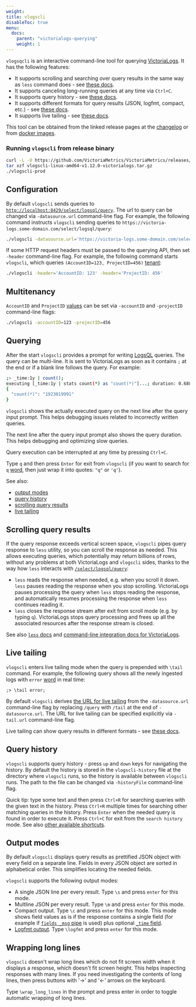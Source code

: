 ```yaml
---
weight:
title: vlogscli
disableToc: true
menu:
  docs:
    parent: "victorialogs-querying"
    weight: 1
---
```


`vlogsqcli` is an interactive command-line tool for querying [VictoriaLogs](https://docs.victoriametrics.com/victorialogs/).
It has the following features:

- It supports scrolling and searching over query results in the same way as `less` command does - see [these docs](#scrolling-query-results).
- It supports canceling long-running queries at any time via `Ctrl+C`.
- It supports query history - see [these docs](#query-history).
- It supports different formats for query results (JSON, logfmt, compact, etc.) - see [these docs](#output-modes).
- It supports live tailing - see [these docs](#live-tailing).

This tool can be obtained from the linked release pages at the [changelog](https://docs.victoriametrics.com/victorialogs/changelog/)
or from [docker images](https://hub.docker.com/r/victoriametrics/vlogscli/tags).

### Running `vlogscli` from release binary

```sh
curl -L -O https://github.com/VictoriaMetrics/VictoriaMetrics/releases/download/v1.12.0-victorialogs/vlogscli-linux-amd64-v1.12.0-victorialogs.tar.gz
tar xzf vlogscli-linux-amd64-v1.12.0-victorialogs.tar.gz
./vlogscli-prod
```

## Configuration

By default `vlogscli` sends queries to [`http://localhost:8429/select/logsql/query`](https://docs.victoriametrics.com/victorialogs/querying/#querying-logs).
The url to query can be changed via `-datasource.url` command-line flag. For example, the following command instructs
`vlogscli` sending queries to `https://victoria-logs.some-domain.com/select/logsql/query`:

```sh
./vlogscli -datasource.url='https://victoria-logs.some-domain.com/select/logsql/query'
```

If some HTTP request headers must be passed to the querying API, then set `-header` command-line flag.
For example, the following command starts `vlogscli`,
which queries `(AccountID=123, ProjectID=456)` [tenant](https://docs.victoriametrics.com/victorialogs/#multitenancy):

```sh
./vlogscli -header='AccountID: 123' -header='ProjectID: 456'
```


## Multitenancy

`AccountID` and `ProjectID` [values](https://docs.victoriametrics.com/victorialogs/#multitenancy)
can be set via `-accountID` and `-projectID` command-line flags:

```sh
./vlogscli -accountID=123 -projectID=456
```


## Querying

After the start `vlogscli` provides a prompt for writing [LogsQL](https://docs.victoriametrics.com/victorialogs/logsql/) queries.
The query can be multi-line. It is sent to VictoriaLogs as soon as it contains `;` at the end or if a blank line follows the query.
For example:

```sh
;> _time:1y | count();
executing [_time:1y | stats count(*) as "count(*)"]...; duration: 0.688s
{
  "count(*)": "1923019991"
}
```

`vlogscli` shows the actually executed query on the next line after the query input prompt.
This helps debugging issues related to incorrectly written queries.

The next line after the query input prompt also shows the query duration. This helps debugging
and optimizing slow queries.

Query execution can be interrupted at any time by pressing `Ctrl+C`.

Type `q` and then press `Enter` for exit from `vlogscli` (if you want to search for `q` [word](https://docs.victoriametrics.com/victorialogs/logsql/#word),
then just wrap it into quotes: `"q"` or `'q'`).

See also:

- [output modes](#output-modes)
- [query history](#query-history)
- [scrolling query results](#scrolling-query-results)
- [live tailing](#live-tailing)


## Scrolling query results

If the query response exceeds vertical screen space, `vlogscli` pipes query response to `less` utility,
so you can scroll the response as needed. This allows executing queries, which potentially
may return billions of rows, without any problems at both VictoriaLogs and `vlogscli` sides,
thanks to the way how `less` interacts with [`/select/logsql/query`](https://docs.victoriametrics.com/victorialogs/querying/#querying-logs):

- `less` reads the response when needed, e.g. when you scroll it down.
  `less` pauses reading the response when you stop scrolling. VictoriaLogs pauses processing the query
  when `less` stops reading the response, and automatically resumes processing the response
  when `less` continues reading it.
- `less` closes the response stream after exit from scroll mode (e.g. by typing `q`).
  VictoriaLogs stops query processing and frees up all the associated resources
  after the response stream is closed.

See also [`less` docs](https://man7.org/linux/man-pages/man1/less.1.html) and
[command-line integration docs for VictoriaLogs](https://docs.victoriametrics.com/victorialogs/querying/#command-line).


## Live tailing

`vlogscli` enters live tailing mode when the query is prepended with `\tail ` command. For example,
the following query shows all the newly ingested logs with `error` [word](https://docs.victoriametrics.com/victorialogs/logsql/#word)
in real time:

```
;> \tail error;
```

By default `vlogscli` derives [the URL for live tailing](https://docs.victoriametrics.com/victorialogs/querying/#live-tailing) from the `-datasource.url` command-line flag
by replacing `/query` with `/tail` at the end of `-datasource.url`. The URL for live tailing can be specified explicitly via `-tail.url` command-line flag.

Live tailing can show query results in different formats - see [these docs](#output-modes).


## Query history

`vlogscli` supports query history - press `up` and `down` keys for navigating the history.
By default the history is stored in the `vlogscli-history` file at the directory where `vlogscli` runs,
so the history is available between `vlogscli` runs.
The path to the file can be changed via `-historyFile` command-line flag.

Quick tip: type some text and then press `Ctrl+R` for searching queries with the given text in the history.
Press `Ctrl+R` multiple times for searching other matching queries in the history.
Press `Enter` when the needed query is found in order to execute it.
Press `Ctrl+C` for exit from the `search history` mode.
See also [other available shortcuts](https://github.com/chzyer/readline/blob/f533ef1caae91a1fcc90875ff9a5a030f0237c6a/doc/shortcut.md).


## Output modes

By default `vlogscli` displays query results as prettified JSON object with every field on a separate line.
Fields in every JSON object are sorted in alphabetical order. This simplifies locating the needed fields.

`vlogscli` supports the following output modes:

* A single JSON line per every result. Type `\s` and press `enter` for this mode.
* Multline JSON per every result. Type `\m` and press `enter` for this mode.
* Compact output. Type `\c` and press `enter` for this mode.
  This mode shows field values as is if the response contains a single field
  (for example if [`fields _msg` pipe](https://docs.victoriametrics.com/victorialogs/logsql/#fields-pipe) is used)
  plus optional [`_time` field](https://docs.victoriametrics.com/victorialogs/keyconcepts/#time-field).
* [Logfmt output](https://brandur.org/logfmt). Type `\logfmt` and press `enter` for this mode.


## Wrapping long lines

`vlogscli` doesn't wrap long lines which do not fit screen width when it displays a response, which doesn't fit screen height.
This helps inspecting responses with many lines. If you need investigating the contents of long lines,
then press buttons with '->' and '<-' arrows on the keyboard.

Type `\wrap_long_lines` in the prompt and press enter in order to toggle automatic wrapping of long lines.
